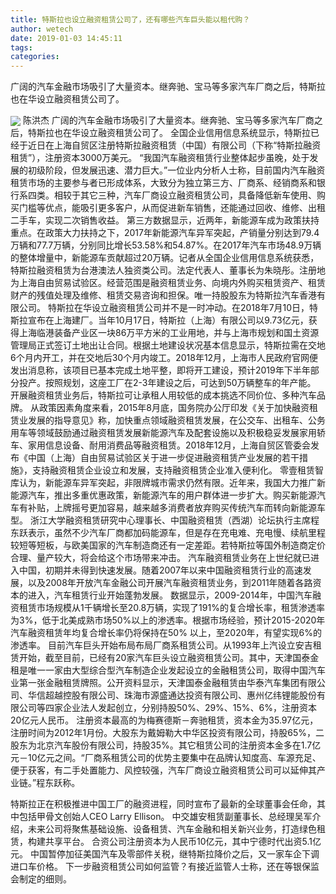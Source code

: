 ```yaml
---
title: 特斯拉也设立融资租赁公司了，还有哪些汽车巨头能以租代购？
author: wetech
date: 2019-01-03 14:45:11
tags: 
categories: 
---
```

广阔的汽车金融市场吸引了大量资本。继奔驰、宝马等多家汽车厂商之后，特斯拉也在华设立融资租赁公司了。
<!-- more -->
<img align="center" border="0" src="https://imgcdn.yicai.com/uppics/images/2019/01/8689f5561b1310a224af4ed84ef945b1.jpg" />
陈洪杰
广阔的汽车金融市场吸引了大量资本。继奔驰、宝马等多家汽车厂商之后，特斯拉也在华设立融资租赁公司了。
全国企业信用信息系统显示，特斯拉已经于近日在上海自贸区注册特斯拉融资租赁（中国）有限公司（下称“特斯拉融资租赁”），注册资本3000万美元。
“我国汽车融资租赁行业整体起步虽晚，处于发展的初级阶段，但发展迅速、潜力巨大。”一位业内分析人士称，目前国内汽车融资租赁市场的主要参与者已形成体系，大致分为独立第三方、厂商系、经销商系和银行系四类。相较于其它三种，汽车厂商设立融资租赁公司，具备降低新车使用、购买门槛等优点，能吸引更多客户，从而促进新车销售，还能通过回收、维修、出租二手车，实现二次销售收益。
第三方数据显示，近两年，新能源车成为政策扶持重点。在政策大力扶持之下，2017年新能源汽车异军突起，产销量分别达到79.4万辆和77.7万辆，分别同比增长53.58%和54.87%。在2017年汽车市场48.9万辆的整体增量中，新能源车贡献超过20万辆。记者从全国企业信用信息系统获悉，特斯拉融资租赁为台港澳法人独资类公司。法定代表人、董事长为朱晓彤。注册地为上海自由贸易试验区。经营范围是融资租赁业务、向境内外购买租赁资产、租赁财产的残值处理及维修、租赁交易咨询和担保。唯一持股股东为特斯拉汽车香港有限公司。
特斯拉在华设立融资租赁公司并不是一时冲动。在2018年7月10日，特斯拉宣布在上海建厂。当年10月17日，特斯拉（上海）有限公司以9.73亿元，获得上海临港装备产业区一块86万平方米的工业用地，并与上海市规划和国土资源管理局正式签订土地出让合同。根据土地建设状况基本信息显示，特斯拉需在交地6个月内开工，并在交地后30个月内竣工。2018年12月，上海市人民政府官网便发出消息称，该项目已基本完成土地平整，即将开工建设，预计2019年下半年部分投产。按照规划，这座工厂在2-3年建设之后，可达到50万辆整车的年产能。
开展融资租赁业务后，特斯拉可让承租人用较低的成本挑选不同价位、多种汽车品牌。
从政策因素角度来看，2015年8月底，国务院办公厅印发《关于加快融资租赁业发展的指导意见》称，加快重点领域融资租赁发展，在公交车、出租车、公务用车等领域鼓励通过融资租赁发展新能源汽车及配套设施以及积极稳妥发展家用轿车、家用信息设备、耐用消费品等融资租赁。2018年12月，上海自贸区管委会发布《中国（上海）自由贸易试验区关于进一步促进融资租赁产业发展的若干措施》，支持融资租赁企业设立和发展，支持融资租赁企业准入便利化。
零壹租赁智库认为，新能源车异军突起，非限牌城市需求仍然有限。近年来，我国大力推广新能源汽车，推出多重优惠政策，新能源汽车的用户群体进一步扩大。购买新能源汽车有补贴，上牌摇号更加容易，越来越多消费者放弃购买传统汽车而转向新能源车型。
浙江大学融资租赁研究中心理事长、中国融资租赁（西湖）论坛执行主席程东跃表示，虽然不少汽车厂商都加码能源车，但是存在充电难、充电慢、续航里程较短等短板，与欧美国家的汽车制造商还有一定差距。若特斯拉等国外制造商定价合理、量产较大，将会给这个市场带来冲击。
汽车融资租赁业务在上世纪就已进入中国，初期并未得到快速发展。随着2007年以来中国融资租赁行业的高速发展，以及2008年开放汽车金融公司开展汽车融资租赁业务，到2011年随着各路资本的进入，汽车租赁行业开始蓬勃发展。
数据显示，2009-2014年，中国汽车融资租赁市场规模从1千辆增长至20.8万辆，实现了191%的复合增长率，租赁渗透率为3%，低于北美成熟市场50%以上的渗透率。根据市场经验，预计2015-2020年汽车融资租赁年均复合增长率仍将保持在50% 以上，至2020年，有望实现6%的渗透率。
目前汽车巨头开始布局布局厂商系租赁公司。从1993年上汽设立安吉租赁开始，截至目前，已经有20家汽车巨头设立融资租赁公司。其中，天津国泰金租是唯一一家由大型综合型汽车制造企业发起设立的金融租赁公司，取得中国汽车业第一张金融租赁牌照。公开资料显示，天津国泰金融租赁由华泰汽车集团有限公司、华信超越控股有限公司、珠海市源盛通达投资有限公司、惠州亿纬锂能股份有限公司等四家企业法人发起创立，分别持股50%、29%、15%、6%，注册资本20亿元人民币。
注册资本最高的为梅赛德斯－奔驰租赁，资本金为35.97亿元，注册时间为2012年1月份。大股东为戴姆勒大中华区投资有限公司，持股65%，二股东为北京汽车股份有限公司，持股35%。其它租赁公司的注册资本金多在1.7亿元－10亿元之间。“厂商系租赁公司的优势主要集中在品牌认知度高、车源充足、便于获客，有二手处置能力、风控较强，汽车厂商设立融资租赁公司可以延伸其产业链。”程东跃称。
 
 
特斯拉正在积极推进中国工厂的融资进程，同时宣布了最新的全球董事会任命，其中包括甲骨文创始人CEO Larry Ellison。
中交雄安租赁副董事长、总经理吴军介绍，未来公司将聚焦基础设施、设备租赁、汽车金融和相关新兴业务，打造绿色租赁，构建共享平台。
合资公司注册资本为人民币10亿元，其中宁德时代出资5.1亿元。
中国暂停加征美国汽车及零部件关税，继特斯拉降价之后，又一家车企下调进口车价格。
下一步融资租赁公司如何监管？有接近监管人士称，还在等银保监会制定的细则。
